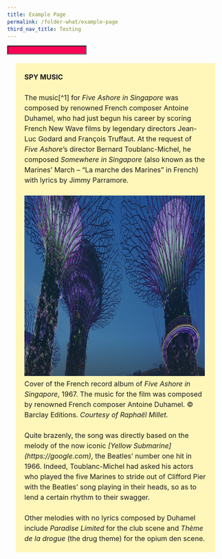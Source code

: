 ```yaml
---
title: Example Page
permalink: /folder-what/example-page
third_nav_title: Testing
---
```



<input style="background-color: #fc0456;" type="text" value="">

<span style="background-colour: #fff6ba; padding: 20px; margin: 20px; background:#fff6ba; display:block; font-size:1rem; line-height:1.5rem;"> 
<b>SPY MUSIC</b>
<br><br>
The music[^1] for <i>Five Ashore in Singapore</i> was composed by renowned French composer Antoine Duhamel, who had just begun his career by scoring French New Wave films by legendary directors Jean-Luc Godard and François Truffaut. At the request of <i>Five Ashore</i>’s director Bernard Toublanc-Michel, he composed <i>Somewhere in Singapore</i> (also known as the Marines’ March – “La marche des Marines” in French) with lyrics by Jimmy Parramore.
<br><br>
<img style="width: 420px; height: 420px;" src="/images/hero-banner.png">Cover of the French record album of <i>Five Ashore in Singapore</i>, 1967. The music for the film was composed by renowned French composer Antoine Duhamel. © Barclay Editions. <i>Courtesy of Raphaël Millet.</i>
<br><br>
Quite brazenly, the song was directly based on the melody of the now iconic <i>[Yellow Submarine](https://google.com)</i>, the Beatles’ number one hit in 1966. Indeed, Toublanc-Michel had asked his actors who played the five Marines to stride out of Clifford Pier with the Beatles’ song playing in their heads, so as to lend a certain rhythm to their swagger.
<br><br>
Other melodies with no lyrics composed by Duhamel include <i>Paradise Limited</i> for the club scene and <i>Thème de la drogue</i> (the drug theme) for the opium den scene. </span>

[^1]:Sam, J. (1966, October 1). [Solved-that Men from U.N.C.L.E riddle](http://eresources.nlb.gov.sg/newspapers/Digitised/Article/straitstimes19661001-1.2.93). *The Straits Times*, p. 12; [When the kissing couldn’t even get started](http://eresources.nlb.gov.sg/newspapers/Digitised/Article/straitstimes19661002-1.2.32). (1966, October 2). *The Straits Times*, p. 3. Retrieved from NewspaperSG.